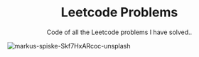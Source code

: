 <p align="center">
  <h1 align="center">Leetcode Problems</h1>
  <p align="center">
    Code of all the Leetcode problems I have solved.. 
    <br />
  </p>
</p>

![markus-spiske-Skf7HxARcoc-unsplash](https://user-images.githubusercontent.com/22171885/116788680-9f6f8880-aac8-11eb-87ed-d0669bdc8f8e.jpg)


